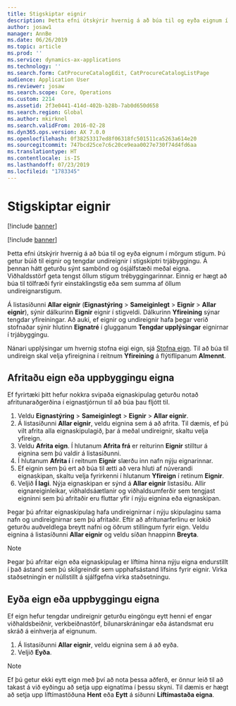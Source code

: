 ```yaml
---
title: Stigskiptar eignir
description: Þetta efni útskýrir hvernig á að búa til og eyða eignum í mörgum stigum.
author: josaw1
manager: AnnBe
ms.date: 06/26/2019
ms.topic: article
ms.prod: ''
ms.service: dynamics-ax-applications
ms.technology: ''
ms.search.form: CatProcureCatalogEdit, CatProcureCatalogListPage
audience: Application User
ms.reviewer: josaw
ms.search.scope: Core, Operations
ms.custom: 2214
ms.assetid: 2f3e0441-414d-402b-b28b-7ab0d650d658
ms.search.region: Global
ms.author: mkirknel
ms.search.validFrom: 2016-02-28
ms.dyn365.ops.version: AX 7.0.0
ms.openlocfilehash: 0f38253317ed8f06318fc501511ca5263a614e20
ms.sourcegitcommit: 747bcd25ce7c6c20ce9eaa0027e730f74d4fd6aa
ms.translationtype: HT
ms.contentlocale: is-IS
ms.lasthandoff: 07/23/2019
ms.locfileid: "1783345"
---
```

# <a name="multi-level-assets"></a>Stigskiptar eignir

[!include [banner](../../includes/banner.md)]

[!include [banner](../../includes/preview-banner.md)]

Þetta efni útskýrir hvernig á að búa til og eyða eignum í mörgum stigum. Þú getur búið til eignir og tengdar undireignir í stigskiptri trjábyggingu. Á þennan hátt geturðu sýnt sambönd og ósjálfstæði meðal eigna. Viðhaldsstörf geta tengst öllum stigum trébyggingarinnar. Einnig er hægt að búa til tölfræði fyrir einstaklingstig eða sem summa af öllum undireignarstigum.

Á listasíðunni **Allar eignir** (**Eignastýring** \> **Sameiginlegt** \> **Eignir** \> **Allar eignir**), sýnir dálkurinn **Eignir** eignir í stigveldi. Dálkurinn **Yfireining** sýnar tengdar yfireiningar. Að auki, ef eignir og undireignir hafa þegar verið stofnaðar sýnir hlutinn **Eignatré** í glugganum **Tengdar upplýsingar** eignirnar í trjábyggingu.

Nánari upplýsingar um hvernig stofna eigi eign, sjá [Stofna eign](../objects/create-an-object.md). Til að búa til undireign skal velja yfireignina í reitnum **Yfireining** á flýtiflipanum **Almennt**.

## <a name="copy-an-asset-or-asset-structure"></a>Afritaðu eign eða uppbyggingu eigna

Ef fyrirtæki þitt hefur nokkra svipaða eignaskipulag geturðu notað afritunaraðgerðina í eignastjórnun til að búa þau fljótt til.

1. Veldu **Eignastýring** \> **Sameiginlegt** \> **Eignir** \> **Allar eignir**.
2. Á listasíðunni **Allar eignir**, veldu eignina sem á að afrita. Til dæmis, ef þú vilt afrita alla eignaskipulagið, þar á meðal undireignir, skaltu velja yfireign.
3. Veldu **Afrita eign**. Í hlutanum **Afrita frá** er reiturinn **Eignir** stilltur á eignina sem þú valdir á listasíðunni.
4. Í hlutanum **Afrita í** í reitnum **Eignir** slærðu inn nafn nýju eignarinnar.
5. Ef eignin sem þú ert að búa til ætti að vera hluti af núverandi eignaskipan, skaltu velja fyrirkenni í hlutanum **Yfireign** í retinum **Eignir**.
6. Veljið **Í lagi**. Nýja eignaskipan er sýnd á **Allar eignir** listasíðu. Allir eignareiginleikar, viðhaldsáætlanir og viðhaldsumferðir sem tengjast eigninni sem þú afritaðir eru fluttar yfir í nýju eignina eða eignaskipan.

Þegar þú afritar eignaskipulag hafa undireignirnar í nýju skipulaginu sama nafn og undireignirnar sem þú afritaðir. Eftir að afritunarferlinu er lokið geturðu auðveldlega breytt nafni og öðrum stillingum fyrir eign. Veldu eignina á listasíðunni **Allar eignir** og veldu síðan hnappinn **Breyta**.

> [!NOTE]
> Þegar þú afritar eign eða eignaskipulag er líftíma hinna nýju eigna endurstillt í það ástand sem þú skilgreindir sem upphafsástand lífsins fyrir eignir. Virka staðsetningin er núllstillt á sjálfgefna virka staðsetningu.

## <a name="delete-an-asset-or-asset-structure"></a>Eyða eign eða uppbyggingu eigna

Ef eign hefur tengdar undireignir geturðu eingöngu eytt henni ef engar viðhaldsbeiðnir, verkbeiðnastörf, bilunarskráningar eða ástandsmat eru skráð á einhverja af eignunum.

1. Á listasíðunni **Allar eignir**, veldu eignina sem á að eyða.
2. Veljið **Eyða**.

> [!NOTE]
> Ef þú getur ekki eytt eign með því að nota þessa aðferð, er önnur leið til að takast á við eyðingu að setja upp eignatíma í þessu skyni. Til dæmis er hægt að setja upp líftímastöðuna **Hent** eða **Eytt** á síðunni **Líftímastaða eigna**.
